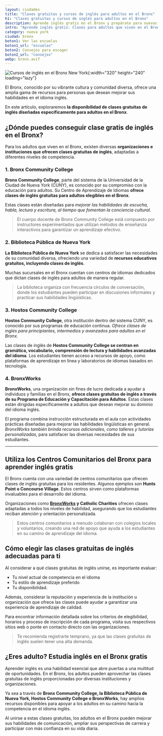 ```yaml
---
layout: ciudades
title: "Clases gratuitas y cursos de inglés para adultos en el Bronx"
h1: "Clases gratuitas y cursos de inglés para adultos en el Bronx"
description: Aprende inglés gratis en el Bronx y prepárate para nuevas oportunidades. ¡Infórmate y descubre cómo aprovechar esta oportunidad única!
intro: "Aprende inglés gratis: Clases para adultos que viven en el Bronx"
category: nueva york
ciudad: bronx
boton1: Ver las escuelas
boton1_url: "escuelas"
boton2: Consejos para escoger
boton2_url: "consejos"
webp: bronx.avif
---
```

![Cursos de inglés en el Bronx New York]({{site.baseurl}}/img/{{page.webp}} "Clases inglés {{page.ciudad|capitalize}}"){:width="320" height="240" loading="lazy"}

El Bronx, conocido por su vibrante cultura y comunidad diversa, ofrece una amplia gama de recursos para personas que desean mejorar sus habilidades en el idioma inglés.

En este artículo, exploraremos **la disponibilidad de clases gratuitas de inglés diseñadas específicamente para adultos en el Bronx**.

## ¿Dónde puedes conseguir clase gratis de inglés en el Bronx?

Para los adultos que viven en el Bronx, existen diversas **organizaciones e instituciones que ofrecen clases gratuitas de inglés**, adaptadas a diferentes niveles de competencia.

### 1. Bronx Community College

**Bronx Community College**, parte del sistema de la Universidad de la Ciudad de Nueva York (CUNY), es conocido por su compromiso con la educación para adultos. Su Centro de Aprendizaje de Idiomas **ofrece clases de inglés gratuitas para adultos elegibles en el Bronx**.

Estas clases están diseñadas para *mejorar las habilidades de escucha, habla, lectura y escritura, al tiempo que fomentan la conciencia cultural*.

>El cuerpo docente de Bronx Community College está compuesto por instructores experimentados que utilizan métodos de enseñanza interactivos para garantizar un aprendizaje efectivo.

### 2. Biblioteca Pública de Nueva York

**La Biblioteca Pública de Nueva York** se dedica a satisfacer las necesidades de su comunidad diversa, ofreciendo una variedad de **recursos educativos gratuitos, incluyendo clases de inglés**.

Muchas sucursales en el Bronx cuentan con centros de idiomas dedicados que dictan clases de inglés para adultos de manera regular.

>La biblioteca organiza con frecuencia círculos de conversación, donde los estudiantes pueden participar en discusiones informales y practicar sus habilidades lingüísticas.

### 3. Hostos Community College

**Hostos Community College**, otra institución dentro del sistema CUNY, es conocido por sus programas de educación continua. *Ofrece clases de inglés para principiantes, intermedios y avanzados para adultos en el Bronx.*

Las clases de inglés de **Hostos Community College se centran en gramática, vocabulario, comprensión de lectura y habilidades avanzadas del idioma**. Los estudiantes tienen acceso a recursos de apoyo, como plataformas de aprendizaje en línea y laboratorios de idiomas basados en tecnología.

### 4. BronxWorks

**BronxWorks**, una organización sin fines de lucro dedicada a ayudar a individuos y familias en el Bronx, **ofrece clases gratuitas de inglés a través de su Programa de Educación y Capacitación para Adultos**. Estas clases están dirigidas específicamente a adultos que desean mejorar su dominio del idioma inglés.

El programa combina instrucción estructurada en el aula con actividades prácticas diseñadas para mejorar las habilidades lingüísticas en general. *BronxWorks también brinda recursos adicionales, como talleres y tutorías personalizadas*, para satisfacer las diversas necesidades de sus estudiantes.

----

## Utiliza los Centros Comunitarios del Bronx para aprender inglés gratis

El Bronx cuenta con una variedad de centros comunitarios que ofrecen clases de inglés gratuitas para los residentes. Algunos ejemplos son **Hunts Point o Concourse Village**. Estos centros sirven como plataformas invaluables para el desarrollo del idioma.

Organizaciones como **[BronxWorks](#4-bronxworks) y Catholic Charities** ofrecen clases adaptadas a todos los niveles de habilidad, asegurando que los estudiantes reciban atención y orientación personalizada.

>Estos centros comunitarios a menudo colaboran con colegios locales y voluntarios, creando una red de apoyo que ayuda a los estudiantes en su camino de aprendizaje del idioma.

## Cómo elegir las clases gratuitas de inglés adecuadas para ti

Al considerar a qué clases gratuitas de inglés unirse, es importante evaluar:

* Tu nivel actual de competencia en el idioma
* Tu estilo de aprendizaje preferido
* Tu disponibilidad.

Además, considerar la reputación y experiencia de la institución u organización que ofrece las clases puede ayudar a garantizar una experiencia de aprendizaje de calidad.

Para encontrar información detallada sobre los criterios de elegibilidad, horarios y proceso de inscripción de cada programa, visita sus respectivos sitios web o ponte en contacto directo con las organizaciones.

>Te recomienda registrarte temprano, ya que las clases gratuitas de inglés suelen tener una alta demanda.

## ¿Eres adulto? Estudia inglés en el Bronx gratis

Aprender inglés es una habilidad esencial que abre puertas a una multitud de oportunidades. En el Bronx, los adultos pueden aprovechar las clases gratuitas de inglés proporcionadas por diversas instituciones y organizaciones.

Ya sea a través de **Bronx Community College, la Biblioteca Pública de Nueva York, Hostos Community College o BronxWorks**, hay amplios recursos disponibles para apoyar a los adultos en su camino hacia la competencia en el idioma inglés.

Al unirse a estas clases gratuitas, los adultos en el Bronx pueden mejorar sus habilidades de comunicación, ampliar sus perspectivas de carrera y participar con más confianza en su vida diaria.
